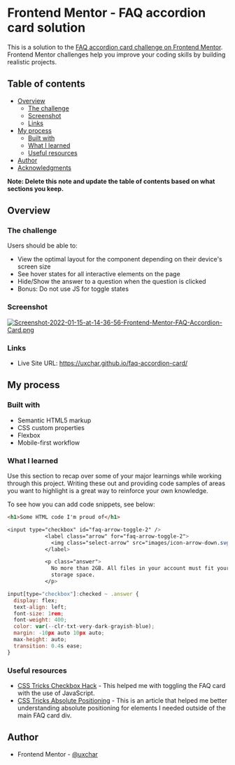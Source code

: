 # Frontend Mentor - FAQ accordion card solution

This is a solution to the [FAQ accordion card challenge on Frontend Mentor](https://www.frontendmentor.io/challenges/faq-accordion-card-XlyjD0Oam). Frontend Mentor challenges help you improve your coding skills by building realistic projects. 

## Table of contents

- [Overview](#overview)
  - [The challenge](#the-challenge)
  - [Screenshot](#screenshot)
  - [Links](#links)
- [My process](#my-process)
  - [Built with](#built-with)
  - [What I learned](#what-i-learned)
  - [Useful resources](#useful-resources)
- [Author](#author)
- [Acknowledgments](#acknowledgments)

**Note: Delete this note and update the table of contents based on what sections you keep.**

## Overview

### The challenge

Users should be able to:

- View the optimal layout for the component depending on their device's screen size
- See hover states for all interactive elements on the page
- Hide/Show the answer to a question when the question is clicked
- Bonus: Do not use JS for toggle states

### Screenshot

[![Screenshot-2022-01-15-at-14-36-56-Frontend-Mentor-FAQ-Accordion-Card.png](https://i.postimg.cc/fy1tvQWC/Screenshot-2022-01-15-at-14-36-56-Frontend-Mentor-FAQ-Accordion-Card.png)](https://postimg.cc/1Vc39TqV)

### Links

- Live Site URL: https://uxchar.github.io/faq-accordion-card/

## My process

### Built with

- Semantic HTML5 markup
- CSS custom properties
- Flexbox
- Mobile-first workflow

### What I learned

Use this section to recap over some of your major learnings while working through this project. Writing these out and providing code samples of areas you want to highlight is a great way to reinforce your own knowledge.

To see how you can add code snippets, see below:

```html
<h1>Some HTML code I'm proud of</h1>
```
```css
<input type="checkbox" id="faq-arrow-toggle-2" />
            <label class="arrow" for="faq-arrow-toggle-2">
              <img class="select-arrow" src="images/icon-arrow-down.svg" />
            </label>

            <p class="answer">
              No more than 2GB. All files in your account must fit your allotted
              storage space.
            </p>
```
```js
input[type="checkbox"]:checked ~ .answer {
  display: flex;
  text-align: left;
  font-size: 1rem;
  font-weight: 400;
  color: var(--clr-txt-very-dark-grayish-blue);
  margin: -10px auto 10px auto;
  max-height: auto;
  transition: 0.4s ease;
}
```



### Useful resources

- [CSS Tricks Checkbox Hack](https://css-tricks.com/the-checkbox-hack/) - This helped me with toggling the FAQ card with the use of JavaScript.
- [CSS Tricks Absolute Positioning](https://www.example.com) - This is an article that helped me better understanding absolute positioning for elements I needed outside of the main FAQ card div.



## Author

- Frontend Mentor - [@uxchar](https://www.frontendmentor.io/profile/uxchar)




